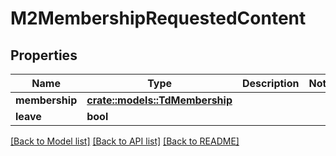 # M2MembershipRequestedContent

## Properties

Name | Type | Description | Notes
------------ | ------------- | ------------- | -------------
**membership** | [**crate::models::TdMembership**](TD_Membership.md) |  | 
**leave** | **bool** |  | 

[[Back to Model list]](../README.md#documentation-for-models) [[Back to API list]](../README.md#documentation-for-api-endpoints) [[Back to README]](../README.md)



